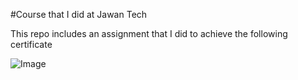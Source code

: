 #Course that I did at Jawan Tech

This repo includes an assignment that I did to achieve the following certificate

![Image](https://github.com/user-attachments/assets/bdbb27f8-7fb0-4416-841c-2b18f3c63605)
